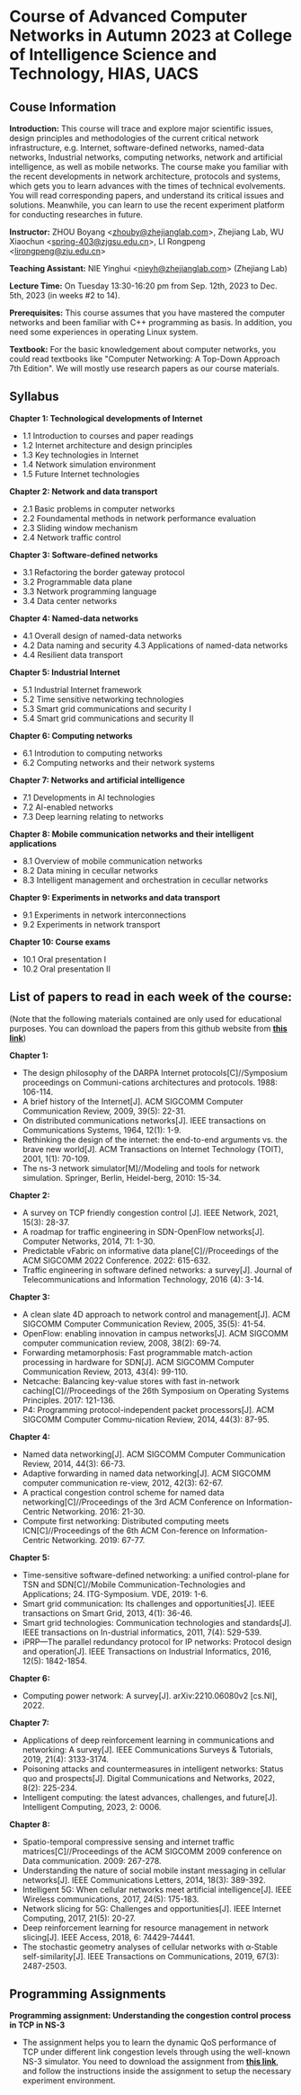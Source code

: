 # Course of Advanced Computer Networks in Autumn 2023 at College of Intelligence Science and Technology, HIAS, UACS

## Couse Information
**Introduction:** This course will trace and explore major scientific issues, design principles and methodologies of the current critical network infrastructure, e.g. Internet, software-defined networks, named-data networks, Industrial networks, computing networks, network and artificial intelligence, as well as mobile networks. The course make you familiar with the recent developments in network architecture, protocols and systems, which gets you to learn advances with the times of technical evolvements. You will read corresponding papers, and understand its critical issues and solutions. Meanwhile, you can learn to use the recent experiment platform for conducting researches in future.     

**Instructor:** ZHOU Boyang <<zhouby@zhejianglab.com>>, Zhejiang Lab, WU Xiaochun <<spring-403@zjgsu.edu.cn>>, LI Rongpeng <<lirongpeng@zju.edu.cn>>

**Teaching Assistant:** NIE Yinghui <<nieyh@zhejianglab.com>> (Zhejiang Lab)

**Lecture Time:** On Tuesday 13:30-16:20 pm from Sep. 12th, 2023 to Dec. 5th, 2023 (in weeks #2 to 14).

**Prerequisites:** This course assumes that you have mastered the computer networks and been familiar with C++ programming as basis. In addition, you need some experiences in operating Linux system.

**Textbook:** For the basic knowledgement about computer networks, you could read textbooks like "Computer Networking: A Top-Down Approach 7th Edition". We will mostly use research papers as our course materials.

## Syllabus
**Chapter 1: Technological developments of Internet**
- 1.1 Introduction to courses and paper readings
- 1.2 Internet architecture and design principles
- 1.3 Key technologies in Internet
- 1.4 Network simulation environment
- 1.5 Future Internet technologies

**Chapter 2: Network and data transport**
- 2.1 Basic problems in computer networks
- 2.2 Foundamental methods in network performance evaluation
- 2.3 Sliding window mechanism
- 2.4 Network traffic control

**Chapter 3: Software-defined networks**
- 3.1 Refactoring the border gateway protocol
- 3.2 Programmable data plane
- 3.3 Network programming language 
- 3.4 Data center networks

**Chapter 4: Named-data networks**
- 4.1 Overall design of named-data networks
- 4.2 Data naming and security
  4.3 Applications of named-data networks
- 4.4 Resilient data transport

**Chapter 5: Industrial Internet**
- 5.1 Industrial Internet framework
- 5.2 Time sensitive networking technologies
- 5.3 Smart grid communications and security I
- 5.4 Smart grid communications and security II

**Chapter 6: Computing networks**
- 6.1 Introdution to computing networks
- 6.2 Computing networks and their network systems

**Chapter 7: Networks and artificial intelligence**
- 7.1 Developments in AI technologies
- 7.2 AI-enabled networks
- 7.3 Deep learning relating to networks

**Chapter 8: Mobile communication networks and their intelligent applications**
- 8.1 Overview of mobile communication networks
- 8.2 Data mining in cecullar networks
- 8.3 Intelligent management and orchestration in cecullar networks

**Chapter 9: Experiments in networks and data transport**
- 9.1 Experiments in network interconnections
- 9.2 Experiments in network transport

**Chapter 10: Course exams**
- 10.1 Oral presentation I
- 10.2 Oral presentation II
  
## List of papers to read in each week of the course:
(Note that the following materials contained are only used for educational purposes. 
You can download the papers from this github website from **[this link](https://github.com/zhouby-zjl/course-acn23a)**)

**Chapter 1:**
- The design philosophy of the DARPA Internet protocols[C]//Symposium proceedings on Communi-cations architectures and protocols. 1988: 106-114.
- A brief history of the Internet[J]. ACM SIGCOMM Computer Communication Review, 2009, 39(5): 22-31. 
- On distributed communications networks[J]. IEEE transactions on Communications Systems, 1964, 12(1): 1-9.
- Rethinking the design of the internet: the end-to-end arguments vs. the brave new world[J]. ACM Transactions on Internet Technology (TOIT), 2001, 1(1): 70-109. 
- The ns-3 network simulator[M]//Modeling and tools for network simulation. Springer, Berlin, Heidel-berg, 2010: 15-34.

**Chapter 2:**
- A survey on TCP friendly congestion control [J]. IEEE Network, 2021, 15(3): 28-37.
- A roadmap for traffic engineering in SDN-OpenFlow networks[J]. Computer Networks, 2014, 71: 1-30.
- Predictable vFabric on informative data plane[C]//Proceedings of the ACM SIGCOMM 2022 Conference. 2022: 615-632.
- Traffic engineering in software defined networks: a survey[J]. Journal of Telecommunications and Information Technology, 2016 (4): 3-14.

**Chapter 3:**
- A clean slate 4D approach to network control and management[J]. ACM SIGCOMM Computer Communication Review, 2005, 35(5): 41-54.
- OpenFlow: enabling innovation in campus networks[J]. ACM SIGCOMM computer communication review, 2008, 38(2): 69-74. 
- Forwarding metamorphosis: Fast programmable match-action processing in hardware for SDN[J]. ACM SIGCOMM Computer Communication Review, 2013, 43(4): 99-110.  
- Netcache: Balancing key-value stores with fast in-network caching[C]//Proceedings of the 26th Symposium on Operating Systems Principles. 2017: 121-136. 
- P4: Programming protocol-independent packet processors[J]. ACM SIGCOMM Computer Commu-nication Review, 2014, 44(3): 87-95. 

**Chapter 4:**
- Named data networking[J]. ACM SIGCOMM Computer Communication Review, 2014, 44(3): 66-73. 
- Adaptive forwarding in named data networking[J]. ACM SIGCOMM computer communication re-view, 2012, 42(3): 62-67.
- A practical congestion control scheme for named data networking[C]//Proceedings of the 3rd ACM Conference on Information-Centric Networking. 2016: 21-30. 
- Compute first networking: Distributed computing meets ICN[C]//Proceedings of the 6th ACM Con-ference on Information-Centric Networking. 2019: 67-77. 

**Chapter 5:**
- Time-sensitive software-defined networking: a unified control-plane for TSN and SDN[C]//Mobile Communication-Technologies and Applications; 24. ITG-Symposium. VDE, 2019: 1-6. 
- Smart grid communication: Its challenges and opportunities[J]. IEEE transactions on Smart Grid, 2013, 4(1): 36-46. 
- Smart grid technologies: Communication technologies and standards[J]. IEEE transactions on In-dustrial informatics, 2011, 7(4): 529-539. 
- iPRP—The parallel redundancy protocol for IP networks: Protocol design and operation[J]. IEEE Transactions on Industrial Informatics, 2016, 12(5): 1842-1854.  

**Chapter 6:**
- Computing power network: A survey[J]. arXiv:2210.06080v2 [cs.NI], 2022.

**Chapter 7:**
- Applications of deep reinforcement learning in communications and networking: A survey[J]. IEEE Communications Surveys & Tutorials, 2019, 21(4): 3133-3174.
- Poisoning attacks and countermeasures in intelligent networks: Status quo and prospects[J]. Digital Communications and Networks, 2022, 8(2): 225-234.
- Intelligent computing: the latest advances, challenges, and future[J]. Intelligent Computing, 2023, 2: 0006.

**Chapter 8:**
- Spatio-temporal compressive sensing and internet traffic matrices[C]//Proceedings of the ACM SIGCOMM 2009 conference on Data communication. 2009: 267-278.
- Understanding the nature of social mobile instant messaging in cellular networks[J]. IEEE Communications Letters, 2014, 18(3): 389-392.
- Intelligent 5G: When cellular networks meet artificial intelligence[J]. IEEE Wireless communications, 2017, 24(5): 175-183.
- Network slicing for 5G: Challenges and opportunities[J]. IEEE Internet Computing, 2017, 21(5): 20-27.
- Deep reinforcement learning for resource management in network slicing[J]. IEEE Access, 2018, 6: 74429-74441.
- The stochastic geometry analyses of cellular networks with α-Stable self-similarity[J]. IEEE Transactions on Communications, 2019, 67(3): 2487-2503. 


## Programming Assignments
**Programming assignment: Understanding the congestion control process in TCP in NS-3**
- The assignment helps you to learn the dynamic QoS performance of TCP under different link congestion levels through using the well-known NS-3 simulator. You need to download the assignment from **[this link](https://github.com/zhouby-zjl/course-acn23a/blob/main/Experiments/Programming-Assignment.pdf)**, and follow the instructions inside the assignment to setup the necessary experiment environment. 
